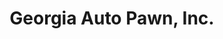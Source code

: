 ---
title: "Georgia Auto Pawn, Inc."
url: /griffin/georgia-auto-pawn-inc-west-taylor-street/
shop: Leiher
---